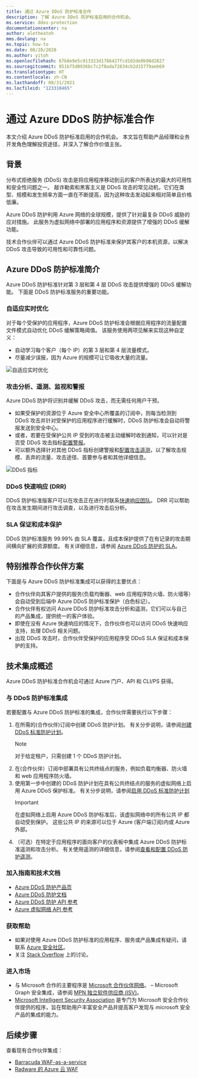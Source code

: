 ```yaml
---
title: 通过 Azure DDoS 防护标准合作
description: 了解 Azure DDoS 防护标准启用的合作机会。
ms.service: ddos-protection
documentationcenter: na
author: aletheatoh
mms.devlang: na
ms.topic: how-to
ms.date: 08/28/2020
ms.author: yitoh
ms.openlocfilehash: 67b8e9e5c913323d1786427fcd102de9b98d2827
ms.sourcegitcommit: 851b75d0936bc7c2f8ada72834cb2d15779aeb69
ms.translationtype: HT
ms.contentlocale: zh-CN
ms.lasthandoff: 08/31/2021
ms.locfileid: "123310465"
---
```

# <a name="partnering-with-azure-ddos-protection-standard"></a>通过 Azure DDoS 防护标准合作
本文介绍 Azure DDoS 防护标准启用的合作机会。 本文旨在帮助产品经理和业务开发角色理解投资途径，并深入了解合作价值主张。

## <a name="background"></a>背景
分布式拒绝服务 (DDoS) 攻击是将应用程序移动到云的客户所表达的最大的可用性和安全性问题之一。 敲诈勒索和黑客主义是 DDoS 攻击的常见动机，它们在类型、规模和发生频率方面一直在不断提高，因为这种攻击发动起来相对简单且价格低廉。

Azure DDoS 防护利用 Azure 网络的全球规模，提供了针对最复杂 DDoS 威胁的应对措施。 此服务为虚拟网络中部署的应用程序和资源提供了增强的 DDoS 缓解功能。

技术合作伙伴可以通过 Azure DDoS 防护标准来保护其客户的本机资源，以解决 DDoS 攻击导致的可用性和可靠性问题。

## <a name="introduction-to-azure-ddos-protection-standard"></a>Azure DDoS 防护标准简介
Azure DDoS 防护标准针对第 3 层和第 4 层 DDoS 攻击提供增强的 DDoS 缓解功能。 下面是 DDoS 防护标准服务的重要功能。

### <a name="adaptive-real-time-tuning"></a>自适应实时优化
对于每个受保护的应用程序，Azure DDoS 防护标准会根据应用程序的流量配置文件模式自动优化 DDoS 缓解策略阈值。 该服务使用两项见解来实现这种自定义：

- 自动学习每个客户（每个 IP）的第 3 层和第 4 层流量模式。
- 尽量减少误报，因为 Azure 的规模可让它吸收大量的流量。

![自适应实时优化](./media/ddos-protection-partner-onboarding/real-time-tuning.png)

### <a name="attack-analytics-telemetry-monitoring-and-alerting"></a>攻击分析、遥测、监视和警报
Azure DDoS 防护将识别并缓解 DDoS 攻击，而无需任何用户干预。

- 如果受保护的资源位于 Azure 安全中心所覆盖的订阅中，则每当检测到 DDoS 攻击并针对受保护的应用程序进行缓解时，DDoS 防护标准会自动将警报发送到安全中心。
- 或者，若要在受保护公共 IP 受到的攻击被主动缓解时收到通知，可以针对是否受 DDoS 攻击指标[配置警报](alerts.md)。
- 可以额外选择针对其他 DDoS 指标创建警报和[配置攻击遥测](telemetry.md)，以了解攻击规模、丢弃的流量、攻击途径、首要参与者和其他详细信息。

![DDoS 指标](./media/ddos-protection-partner-onboarding/ddos-metrics.png)

### <a name="ddos-rapid-response-drr"></a>DDoS 快速响应 (DRR)
DDoS 防护标准版客户可以在攻击正在进行时联系[快速响应团队](ddos-rapid-response.md)。 DRR 可以帮助在攻击发生期间进行攻击调查，以及进行攻击后分析。

### <a name="sla-guarantee-and-cost-protection"></a>SLA 保证和成本保护
DDoS 防护标准服务 99.99% 由 SLA 覆盖，且成本保护提供了在有记录的攻击期间横向扩展的资源额度。 有关详细信息，请参阅 [Azure DDoS 防护的 SLA](https://azure.microsoft.com/support/legal/sla/ddos-protection/v1_0/)。

## <a name="featured-partner-scenarios"></a>特别推荐合作伙伴方案
下面是与 Azure DDoS 防护标准集成可以获得的主要优点：

- 合作伙伴向其客户提供的服务(负载均衡器、web 应用程序防火墙、防火墙等）会自动受到后端中 Azure DDoS 防护标准保护（白色标记）。
- 合作伙伴有权访问 Azure DDoS 防护标准攻击分析和遥测，它们可以与自己的产品集成，提供统一的客户体验。  
- 即使在没有 Azure 快速响应的情况下，合作伙伴也可以访问 DDoS 快速响应支持，处理 DDoS 相关问题。
- 出现 DDoS 攻击时，合作伙伴受保护的应用程序受 DDoS SLA 保证和成本保护的支持。

## <a name="technical-integration-overview"></a>技术集成概述
Azure DDoS 防护标准合作机会可通过 Azure 门户、API 和 CLI/PS 获得。

### <a name="integrate-with-ddos-protection-standard"></a>与 DDoS 防护标准集成
若要配置与 Azure DDoS 防护标准的集成，合作伙伴需要执行以下步骤：
1. 在所需的(合作伙伴)订阅中创建 DDoS 防护计划。 有关分步说明，请参阅[创建 DDoS 标准防护计划](manage-ddos-protection.md#create-a-ddos-protection-plan)。
   > [!NOTE]
   > 对于给定租户，只需创建 1 个 DDoS 防护计划。 
2. 在(合作伙伴）订阅中部署具有公共终结点的服务，例如负载均衡器、防火墙和 web 应用程序防火墙。 
3. 使用第一步中创建的 DDoS 防护计划在具有公共终结点的服务的虚拟网络上启用 Azure DDoS 保护标准。 有关分步说明，请参阅[启用 DDoS 标准防护计划](manage-ddos-protection.md#enable-ddos-protection-for-an-existing-virtual-network)
   > [!IMPORTANT] 
   > 在虚拟网络上启用 Azure DDoS 防护标准后，该虚拟网络中的所有公共 IP 都自动受到保护。 这些公共 IP 的来源可以位于 Azure (客户端订阅)内或 Azure 外部。 
4. （可选）在特定于应用程序的面向客户的仪表板中集成 Azure DDoS 防护标准遥测和攻击分析。 有关使用遥测的详细信息，请参阅[查看和配置 DDoS 防护遥测](telemetry.md)。 

### <a name="onboarding-guides-and-technical-documentation"></a>加入指南和技术文档

- [Azure DDoS 防护产品页](https://azure.microsoft.com/services/ddos-protection/)
- [Azure DDoS 防护文档](ddos-protection-overview.md)
- [Azure DDoS 防护 API 参考](/rest/api/virtualnetwork/ddosprotectionplans)
- [Azure 虚拟网络 API 参考](/rest/api/virtualnetwork/virtualnetworks)

### <a name="get-help"></a>获取帮助

- 如果对使用 Azure DDoS 防护标准的应用程序、服务或产品集成有疑问，请联系 [Azure 安全社区](https://techcommunity.microsoft.com/t5/security-identity/bd-p/Azure-Security)。
- 关注 [Stack Overflow](https://stackoverflow.com/tags/azure-ddos/) 上的讨论。

### <a name="get-to-market"></a>进入市场

- 与 Microsoft 合作的主要程序是 [Microsoft 合作伙伴网络](https://partner.microsoft.com/)。 – Microsoft Graph 安全集成，请参阅 [MPN 独立软件供应商 (ISV)](https://partner.microsoft.com/saas-solution-guide)。
- [Microsoft Intelligent Security Association](https://www.microsoft.com/security/business/intelligent-security-association?rtc=1) 是专门为 Microsoft 安全合作伙伴提供的程序，旨在帮助用户丰富安全产品并提高客户发现与 microsoft 安全产品的集成的能力。

## <a name="next-steps"></a>后续步骤
查看现有合作伙伴集成：

- [Barracuda WAF-as-a-service](https://www.barracuda.com/waf-as-a-service)
- [Radware 的 Azure 云 WAF](https://www.radware.com/resources/microsoft-azure/)
